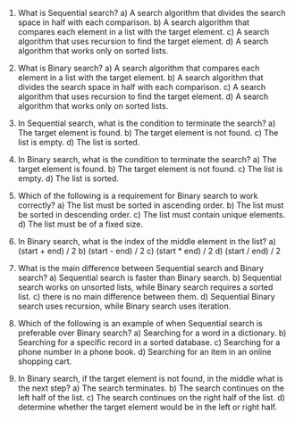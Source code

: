 1. What is Sequential search?
   a) A search algorithm that divides the search space in half with each comparison.
   b) A search algorithm that compares each element in a list with the target element.
   c) A search algorithm that uses recursion to find the target element.
   d) A search algorithm that works only on sorted lists.

2. What is Binary search?
   a) A search algorithm that compares each element in a list with the target element.
   b) A search algorithm that divides the search space in half with each comparison.
   c) A search algorithm that uses recursion to find the target element.
   d) A search algorithm that works only on sorted lists.

3. In Sequential search, what is the condition to terminate the search?
   a) The target element is found.
   b) The target element is not found.
   c) The list is empty.
   d) The list is sorted.

4. In Binary search, what is the condition to terminate the search?
   a) The target element is found.
   b) The target element is not found.
   c) The list is empty.
   d) The list is sorted.

5. Which of the following is a requirement for Binary search to work correctly?
   a) The list must be sorted in ascending order.
   b) The list must be sorted in descending order.
   c) The list must contain unique elements.
   d) The list must be of a fixed size.

6. In Binary search, what is the index of the middle element in the list?
   a) (start + end) / 2
   b) (start - end) / 2
   c) (start * end) / 2
   d) (start / end) / 2

7. What is the main difference between Sequential search and Binary search?
 a) Sequential search is faster than Binary search.
 b) Sequential search works on unsorted lists, while Binary search requires a sorted list.
 c) there is no main difference between them. 
 d) Sequential Binary search uses recursion, while Binary search uses iteration.

8. Which of the following is an example of when Sequential search is preferable over Binary search?
    a) Searching for a word in a dictionary.
    b) Searching for a specific record in a sorted database.
    c) Searching for a phone number in a phone book.
    d) Searching for an item in an online shopping cart.

9. In Binary search, if the target element is not found, in the middle what is the next step?
a) The search terminates.
b) The search continues on the left half of the list.
c) The search continues on the right half of the list.
d) determine whether the target element would be in the left or right half.
